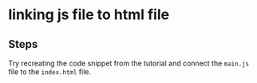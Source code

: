 # linking js file to html file

## Steps

Try recreating the code snippet from the tutorial and connect the `main.js` file to the `index.html` file.
